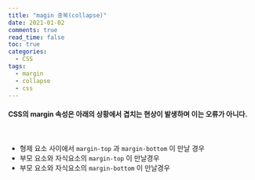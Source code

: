```yaml
---
title: "magin 중복(collapse)"
date: 2021-01-02
comments: true
read_time: false
toc: true
categories:
  - CSS
tags:
  - margin
  - collapse
  - css
---
```


#### CSS의 margin 속성은 아래의 상황에서 겹치는 현상이 발생하며 이는 오류가 아니다.

<br />

- 형제 요소 사이에서 `margin-top` 과 `margin-bottom` 이 만날 경우
- 부모 요소와 자식요소의 `margin-top` 이 만날경우
- 부모 요소와 자식요소의 `margin-bottom` 이 만날경우
